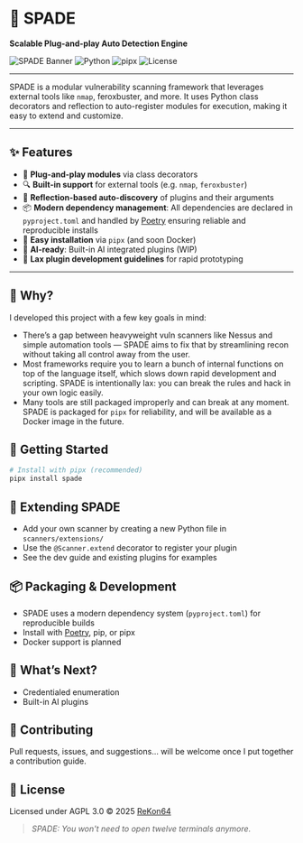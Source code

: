 # 🚀 SPADE

**Scalable Plug-and-play Auto Detection Engine**

![SPADE Banner](https://img.shields.io/badge/SPADE-v1.0-purple?style=flat)
![Python](https://img.shields.io/badge/python-3.9+-green.svg?style=flat)
![pipx](https://img.shields.io/badge/pipx-006400?style=flat)
![License](https://img.shields.io/badge/license-AGPL%203.0-yellow?style=flat)

---


SPADE is a modular vulnerability scanning framework that leverages external tools like `nmap`, feroxbuster, and more. It uses Python class decorators and reflection to auto-register modules for execution, making it easy to extend and customize.

---

## ✨ Features

- 🔌 **Plug-and-play modules** via class decorators
- 🔍 **Built-in support** for external tools (e.g. `nmap`, `feroxbuster`)
- 🧠 **Reflection-based auto-discovery** of plugins and their arguments
- 📦 **Modern dependency management**: All dependencies are declared in `pyproject.toml` and handled by [Poetry](https://python-poetry.org/) ensuring reliable and reproducible installs
- 🚀 **Easy installation** via `pipx` (and soon Docker)
- 🤖 **AI-ready**: Built-in AI integrated plugins (WIP)
- 💬 **Lax plugin development guidelines** for rapid prototyping

---

## 🧐 Why?

I developed this project with a few key goals in mind:

- There’s a gap between heavyweight vuln scanners like Nessus and simple automation tools — SPADE aims to fix that by streamlining recon without taking all control away from the user.
- Most frameworks require you to learn a bunch of internal functions on top of the language itself, which slows down rapid development and scripting. SPADE is intentionally lax: you can break the rules and hack in your own logic easily.
- Many tools are still packaged improperly and can break at any moment. SPADE is packaged for `pipx` for reliability, and will be available as a Docker image in the future.


## 🚀 Getting Started

```bash
# Install with pipx (recommended)
pipx install spade
```


## 🧩 Extending SPADE

- Add your own scanner by creating a new Python file in `scanners/extensions/`
- Use the `@Scanner.extend` decorator to register your plugin
- See the dev guide and existing plugins for examples



## 📦 Packaging & Development

- SPADE uses a modern dependency system (`pyproject.toml`) for reproducible builds
- Install with [Poetry](https://python-poetry.org/), pip, or pipx
- Docker support is planned


## 🔮 What’s Next?

- Credentialed enumeration
- Built-in AI plugins


## 🤝 Contributing

Pull requests, issues, and suggestions... will be welcome once I put together a contribution guide.


## 📄 License

Licensed under AGPL 3.0 © 2025 [ReKon64](https://github.com/ReKon64)


> _SPADE: You won't need to open twelve terminals anymore._
